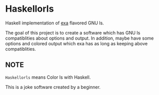 # Haskellorls

Haskell implementation of [exa](https://github.com/ogham/exa) flavored GNU ls.

The goal of this project is to create a software which has GNU ls compatiblities about options and output.
In addition, maybe have some options and colored output which exa has as long as keeping above compatiblities.

## NOTE

`Haskellorls` means Color ls with Haskell.

This is a joke software created by a beginner.
